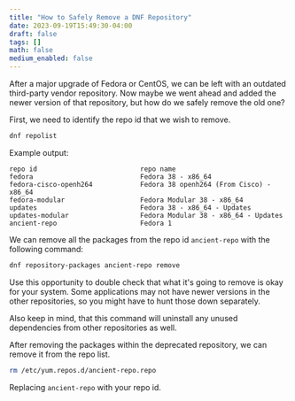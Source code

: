 ```yaml
---
title: "How to Safely Remove a DNF Repository"
date: 2023-09-19T15:49:30-04:00
draft: false
tags: []
math: false
medium_enabled: false
---
```


After a major upgrade of Fedora or CentOS, we can be left with an outdated third-party vendor repository. Now maybe we went ahead and added the newer version of that repository, but how do we safely remove the old one?

First, we need to identify the repo id that we wish to remove.

```bash
dnf repolist
```

Example output:

```
repo id                          repo name
fedora                           Fedora 38 - x86_64
fedora-cisco-openh264            Fedora 38 openh264 (From Cisco) - x86_64
fedora-modular                   Fedora Modular 38 - x86_64
updates                          Fedora 38 - x86_64 - Updates
updates-modular                  Fedora Modular 38 - x86_64 - Updates
ancient-repo                     Fedora 1
```

We can remove all the packages from the repo id `ancient-repo` with the following command:

```bash
dnf repository-packages ancient-repo remove
```

Use this opportunity to double check that what it's going to remove is okay for your system. Some applications may not have newer versions in the other repositories, so you might have to hunt those down separately.

Also keep in mind, that this command will uninstall any unused dependencies from other repositories as well.

After removing the packages within the deprecated repository, we can remove it from the repo list.

```bash
rm /etc/yum.repos.d/ancient-repo.repo
```

Replacing `ancient-repo` with your repo id.
